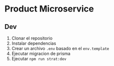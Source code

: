 # Product Microservice


## Dev 

1. Clonar el repositorio
2. Instalar dependencias
3. Crear un archivo `.env` basado en el `env.template`
4. Ejecutar migracion de prisma
5. Ejecutar `npm run strat:dev`
